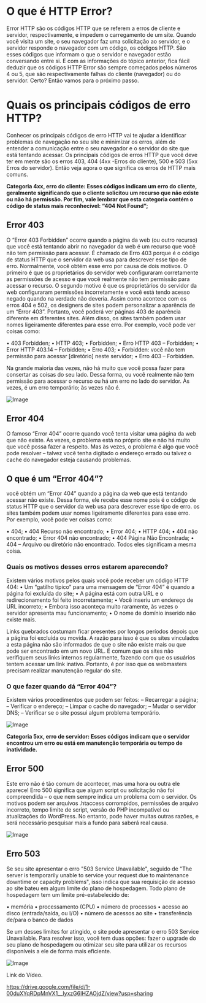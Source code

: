 # **O que é HTTP Error?**

Error HTTP são os códigos HTTP que se referem a erros de cliente e servidor, respectivamente, e impedem o carregamento de um site.
Quando você visita um site, o seu navegador faz uma solicitação ao servidor, e o servidor responde o navegador com um código, os códigos HTTP. São esses códigos que informam o que o servidor e navegador estão conversando entre si.
E com as informações do tópico anterior, fica fácil deduzir que os códigos HTTP Error são sempre começados pelos números 4 ou 5, que são respectivamente falhas do cliente (navegador) ou do servidor. Certo? Então vamos para o próximo passo.

# **Quais os principais códigos de erro HTTP?**

Conhecer os principais códigos de erro HTTP vai te ajudar a identificar problemas de navegação no seu site e minimizar os erros, além de entender a comunicação entre o seu navegador e o servidor do site que está tentando acessar. 
Os principais códigos de erros HTTP que você deve ter em mente são os erros 403, 404 (4xx -Erros do cliente), 500 e 503 (5xx Erros do servidor). Então veja agora o que significa os erros de HTTP mais comuns.

**Categoria 4xx, erro do cliente: Esses códigos indicam um erro do cliente, geralmente significando que o cliente solicitou um recurso que não existe ou não há permissão. Por fim, vale lembrar que esta categoria contém o código de status mais reconhecível: “404 Not Found”;**

## **Error 403**

O “Error 403 Forbidden” ocorre quando a página da web (ou outro recurso) que você está tentando abrir no navegador da web é um recurso que você não tem permissão para acessar. É chamado de Erro 403 porque é o código de status HTTP que o servidor da web usa para descrever esse tipo de erro. Normalmente, você obtém esse erro por causa de dois motivos.
O primeiro é que os proprietários do servidor web configuraram corretamente as permissões de acesso e que você realmente não tem permissão para acessar o recurso. O segundo motivo é que os proprietários do servidor da web configuraram permissões incorretamente e você está tendo acesso negado quando na verdade não deveria.
Assim como acontece com os erros 404 e 502, os designers de sites podem personalizar a aparência de um “Error 403”. Portanto, você poderá ver páginas 403 de aparência diferente em diferentes sites. Além disso, os sites também podem usar nomes ligeiramente diferentes para esse erro. Por exemplo, você pode ver coisas como:

•	403 Forbidden;
•	HTTP 403;
•	Forbidden;
•	Erro HTTP 403 – Forbidden;
•	Error HTTP 403.14 – Forbidden;
•	Erro 403;
•	Forbidden: você não tem permissão para acessar [diretório] neste servidor;
•	Erro 403 – Forbidden.

Na grande maioria das vezes, não há muito que você possa fazer para consertar as coisas do seu lado. Dessa forma, ou você realmente não tem permissão para acessar o recurso ou há um erro no lado do servidor. Às vezes, é um erro temporário; às vezes não é.

![Image](https://user-images.githubusercontent.com/112489062/192128280-7b53fc2d-43fd-4588-8a0a-fc61bd2860ed.png)


## **Error 404**

O famoso “Error 404” ocorre quando você tenta visitar uma página da web que não existe. Às vezes, o problema está no próprio site e não há muito que você possa fazer a respeito. Mas às vezes, o problema é algo que você pode resolver – talvez você tenha digitado o endereço errado ou talvez o cache do navegador esteja causando problemas. 

## **O que é um “Error 404”?**

você obtém um “Error 404” quando a página da web que está tentando acessar não existe. Dessa forma, ele recebe esse nome pois é o código de status HTTP que o servidor da web usa para descrever esse tipo de erro. os sites também podem usar nomes ligeiramente diferentes para esse erro. Por exemplo, você pode ver coisas como:

•	404;
•	404 Recurso não encontrado;
•	Error 404;
•	HTTP 404;
•	404 não encontrado;
•	Error 404 não encontrado;
•	404 Página Não Encontrada;
•	404 – Arquivo ou diretório não encontrado.
Todos eles significam a mesma coisa.

### **Quais os motivos desses erros estarem aparecendo?**

Existem vários motivos pelos quais você pode receber um código HTTP 404:
•	Um “gatilho típico” para uma mensagem de “Error 404” é quando a página foi excluída do site;
•	A página está com outra URL e o redirecionamento foi feito incorretamente;
•	Você inseriu um endereço de URL incorreto;
•	Embora isso aconteça muito raramente, às vezes o servidor apresenta mau funcionamento;
•	O nome de domínio inserido não existe mais.

Links quebrados costumam ficar presentes por longos períodos depois que a página foi excluída ou movida. A razão para isso é que os sites vinculados a esta página não são informados de que o site não existe mais ou que pode ser encontrado em um novo URL. É comum que os sites não verifiquem seus links internos regularmente, fazendo com que os usuários tentem acessar um link inativo. Portanto, é por isso que os webmasters precisam realizar manutenção regular do site.  

### **O que fazer quando dá “Error 404”?**

Existem vários procedimentos que podem ser feitos:
– Recarregar a página;
– Verificar o endereço;
– Limpar o cache do navegador;
– Mudar o servidor DNS;
– Verificar se o site possui algum problema temporário.

![Image](https://user-images.githubusercontent.com/112489062/192128344-e6bea93a-2fbc-4392-94c9-f41e0e0d3c5a.png)

**Categoria 5xx, erro de servidor: Esses códigos indicam que o servidor encontrou um erro ou está em manutenção temporária ou tempo de inatividade.**

## **Error 500**

Este erro não é tão comum de acontecer, mas uma hora ou outra ele aparece! Erro 500 significa que algum script ou solicitação não foi compreendida – o que nem sempre indica um problema com o servidor. Os motivos podem ser arquivos .htaccess corrompidos, permissões de arquivo incorreto, tempo limite de script, versão do PHP incompatível ou atualizações do WordPress. No entanto, pode haver muitas outras razões, e será necessário pesquisar mais a fundo para saberá real causa. 

![Image](https://user-images.githubusercontent.com/112489062/192128493-1ea1601b-d560-41cb-9929-308e72d5eb15.png)

## **Erro 503**
Se seu site apresentar o erro "503 Service Unavailable", seguido de "The server is temporarily unable to service your request due to maintenance downtime or capacity problems", isso indica que sua requisição de acesso ao site bateu em algum limite do plano de hospedagem. Todo plano de hospedagem tem um limite pré-estabelecido de:

•	memória
•	processamento (CPU)
•	número de processos
•	acesso ao disco (entrada/saída, ou I/O)
•	número de acessos ao site
•	transferência de/para o banco de dados

Se um desses limites for atingido, o site pode apresentar o erro 503 Service Unavailable. Para resolver isso, você tem duas opções: fazer o upgrade do seu plano de hospedagem ou otimizar seu site para utilizar os recursos disponíveis a ele de forma mais eficiente. 

![Image](https://user-images.githubusercontent.com/112489062/192128573-330e8b2e-ab65-4084-867d-1b402bb47b88.png)



Link do Vídeo.

https://drive.google.com/file/d/1-00duXYqRDpMnVX1__lyxzG6IHZAOjdZ/view?usp=sharing









